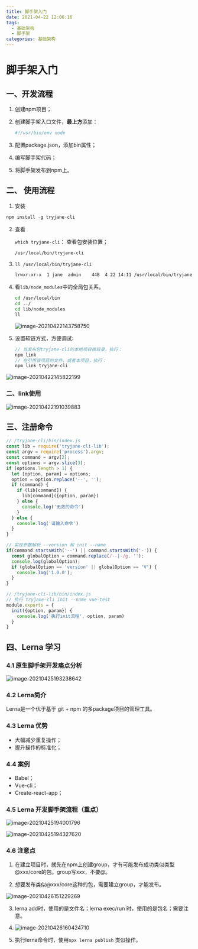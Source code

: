 ```yaml
---
title: 脚手架入门
date: 2021-04-22 12:06:16
tags:
  - 基础架构
  - 脚手架
categories: 基础架构
---
```


# 脚手架入门

## 一、开发流程

1. 创建npm项目；

2. 创建脚手架入口文件，**最上方**添加：

   ```bash
   #!/usr/bin/env node
   ```

3. 配置package.json，添加bin属性；
4. 编写脚手架代码；
5. 将脚手架发布到npm上。

## 二、 使用流程

1. 安装

```js
npm install -g tryjane-cli
```

2. 查看

   `which tryjane-cli`： 查看包安装位置；

   ```bash
   /usr/local/bin/tryjane-cli
   ```

3. `ll /usr/local/bin/tryjane-cli`

   ```bash
   lrwxr-xr-x  1 jane  admin    44B  4 22 14:11 /usr/local/bin/tryjane-cli -> ../lib/node_modules/tryjane-cli/bin/index.js
   ```

4. 看`lib/node_modules`中的全局包关系。

   ```bash
   cd /usr/local/bin
   cd ../
   cd lib/node_modules
   ll
   ```

   ![image-20210422143758750](https://cdn.jsdelivr.net/gh/trylang/imageManager/picgo/20210422143807.png)

5. 设置软链方式，方便调试:

   ```js
   // 当发布包tryjane-cli的本地项目根目录，执行：
   npm link
   // 在引用该项目的文件，或者本项目，执行：
   npm link tryjane-cli
   ```

![image-20210422145822199](https://cdn.jsdelivr.net/gh/trylang/imageManager/picgo/20210422145823.png)

### 二、link使用

![image-20210422191039883](https://cdn.jsdelivr.net/gh/trylang/imageManager/picgo/20210422191057.png)

 

## 三、注册命令

 

```js
// /tryjane-cli/bin/index.js
const lib = require('tryjane-cli-lib');
const argv = require('process').argv;
const command = argv[2];
const options = argv.slice(3);
if (options.length > 1) {
  let [option, param] = options;
  option = option.replace('--', '');
  if (command) {
    if (lib[command]) {
      lib[command]({option, param})
    } else {
      console.log('无效的命令')
    }
  } else {
    console.log('请输入命令')
  }
}

// 实现参数解析 --version 和 init --name
if(command.startsWith('--') || command.startsWith('-')) {
  const globalOption = command.replace(/--|-/g, '');
  console.log(globalOption);
  if (globalOption == 'version' || globalOption == 'V') {
    console.log('1.0.0');
  }
}

// /tryjane-cli-lib/bin/index.js
// 执行 tryjane-cli init --name vue-test
module.exports = {
  init({option, param}) {
    console.log('执行init流程', option, param)
  }
}
```

## 四、Lerna 学习

### 4.1 原生脚手架开发痛点分析

![image-20210425193238642](https://cdn.jsdelivr.net/gh/trylang/imageManager/picgo/20210425193249.png)

### 4.2 Lerna简介

Lerna是一个优于基于 git + npm 的多package项目的管理工具。 

### 4.3 Lerna 优势

- 大幅减少重复操作；
- 提升操作的标准化；

### 4.4 案例

- Babel；
- Vue-cli；
- Create-react-app；

### 4.5 Lerna 开发脚手架流程（重点）

 ![image-20210425194001796](https://cdn.jsdelivr.net/gh/trylang/imageManager/picgo/20210425194004.png)

![image-20210425194327620](https://cdn.jsdelivr.net/gh/trylang/imageManager/picgo/20210425194329.png)

### 4.6 注意点

1. 在建立项目时，就先在npm上创建group，才有可能发布成功类似类型@xxx/core的包。group写xxx，不要@。

2. 想要发布类似@xxx/core这种的包，需要建立group，才能发布。

![image-20210426151229269](https://cdn.jsdelivr.net/gh/trylang/imageManager/picgo/20210426151231.png)

3. lerna add时，使用的是文件名；lerna exec/run 时，使用的是包名；需要注意。
4. ![image-20210426160424710](https://cdn.jsdelivr.net/gh/trylang/imageManager/picgo/20210426160426.png)

4. 执行lerna命令时，使用`npx lerna publish` 类似操作。